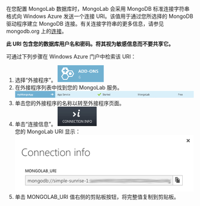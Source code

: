 在您配置 MongoLab 数据库时，MongoLab 会采用 MongoDB 标准连接字符串格式向 Windows Azure 发送一个连接 URI。该值用于通过您所选择的 MongoDB 驱动程序建立 MongoDB 连接。有关连接字符串的更多信息，请参见 mongodb.org 上的[连接](http://www.mongodb.org/display/DOCS/Connections)。

**此 URI 包含您的数据库用户名和密码。将其视为敏感信息而不要共享它。**

可通过下列步骤在 Windows Azure 门户中检索该 URI：

1. 选择“外接程序”。
![AddonsButton][button-addons]
1. 在外接程序列表中找到您的 MongoLab 服务。
![MongolabEntry][entry-mongolabaddon]
1. 单击您的外接程序的名称以转至外接程序页面。
1. 单击“连接信息”。
![ConnectionInfoButton][button-connectioninfo]  
您的 MongoLab URI 显示：
![ConnectionInfoScreen][screen-connectioninfo]  
1. 单击 MONGOLAB_URI 值右侧的剪贴板按钮，将完整值复制到剪贴板。

[entry-mongolabaddon]: ./media/howto-get-connectioninfo-mongolab/entry-mongolabaddon.png
[button-connectioninfo]: ./media/howto-get-connectioninfo-mongolab/button-connectioninfo.png
[screen-connectioninfo]: ./media/howto-get-connectioninfo-mongolab/dialog-mongolab_connectioninfo.png
[button-addons]: ./media/howto-get-connectioninfo-mongolab/button-addons.png

